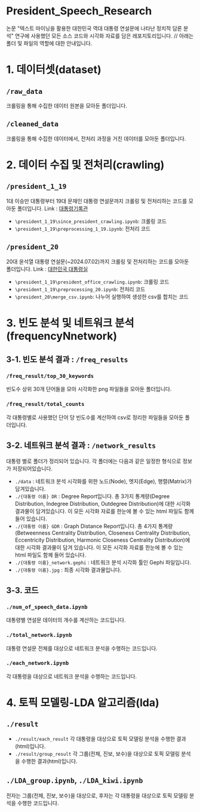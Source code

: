# President_Speech_Research
논문 "텍스트 마이닝을 활용한 대한민국 역대 대통령 연설문에 나타난 정치적 담론 분석" 연구에 사용했던 모든 소스 코드와 시각화 자료를 담은 레포지토리입니다. 
//
아래는 폴더 및 파일의 역할에 대한 안내입니다.

# 1. 데이터셋(dataset)
## `/raw_data`
크롤링을 통해 수집한 데이터 원본을 모아둔 폴더입니다.

## `/cleaned_data`
크롤링을 통해 수집한 데이터에서, 전처리 과정을 거친 데이터를 모아둔 폴더입니다.

# 2. 데이터 수집 및 전처리(crawling)
## `/president_1_19`
1대 이승만 대통령부터 19대 문재인 대통령 연설문까지 크롤링 및 전처리하는 코드를 모아둔 폴더입니다.
Link : [대통령기록관](https://www.pa.go.kr/research/contents/speech/index.jsp)
- `\president_1_19\since_president_crawling.ipynb`: 크롤링 코드
- `\president_1_19\preprocessing_1_19.ipynb`: 전처리 코드

## `/president_20`
20대 윤석열 대통령 연설문(~2024.07.02)까지 크롤링 및 전처리하는 코드를 모아둔 폴더입니다.
Link : [대한민국 대통령실](https://www.president.go.kr/president/speeches)
- `\president_1_19\president_office_crawling.ipynb`: 크롤링 코드
- `\president_1_19\preprocessing_20.ipynb`: 전처리 코드
- `\president_20\merge_csv.ipynb`: 나누어 실행하여 생성한 csv를 합치는 코드

# 3. 빈도 분석 및 네트워크 분석(frequencyNnetwork)
## 3-1. 빈도 분석 결과 : `/freq_results`
### `/freq_result/top_30_keywords`
빈도수 상위 30개 단어들을 모아 시각화한 png 파일들을 모아둔 폴더입니다.

### `/freq_result/total_counts`
각 대통령별로 사용했던 단어 당 빈도수를 계산하여 csv로 정리한 파일들을 모아둔 폴더입니다.

## 3-2. 네트워크 분석 결과 : `/network_results`
대통령 별로 폴더가 정리되어 있습니다. 
각 폴더에는 다음과 같은 일정한 형식으로 정보가 저장되어있습니다.
- `./data` 
: 네트워크 분석 시각화를 위한 노드(Node), 엣지(Edge), 행렬(Matrix)가 담겨있습니다.
- `./{대통령 이름} DR` 
: Degree Report입니다. 총 3가지 통계량(Degree Distribution, Indegree Distribution, Outdegree Distribution)에 대한 시각화 결과물이 담겨있습니다. 이 모든 시각화 자료를 한눈에 볼 수 있는 html 파일도 함께 들어 있습니다.
- `./{대통령 이름} GDR` 
: Graph Distance Report입니다. 총 4가지 통계량(Betweenness Centrality Distribution, Closeness Centrality Distribution, Eccentricity Distribution, Harmonic Closeness Centrality Distribution)에 대한 시각화 결과물이 담겨 있습니다. 이 모든 시각화 자료를 한눈에 볼 수 있는 html 파일도 함께 들어 있습니다. 
- `./{대통령 이름}_network.gephi`
: 네트워크 분석 시각화 툴인 Gephi 파일입니다. 
- `./{대통령 이름}.jpg` 
: 최종 시각화 결과물입니다.

## 3-3. 코드
### `./num_of_speech_data.ipynb`
대통령별 연설문 데이터의 개수를 계산하는 코드입니다.

### `./total_network.ipynb`
대통령 연설문 전체를 대상으로 네트워크 분석을 수행하는 코드입니다.

### `./each_network.ipynb`
각 대통령을 대상으로 네트워크 분석을 수행하는 코드입니다.

# 4. 토픽 모델링-LDA 알고리즘(lda)
## `./result`
- `./result/each_result`
각 대통령을 대상으로 토픽 모델링 분석을 수행한 결과(html)입니다.
- `./result/group_result`
각 그룹(전체, 진보, 보수)을 대상으로 토픽 모델링 분석을 수행한 결과(html)입니다.
## `./LDA_group.ipynb`, `./LDA_kiwi.ipynb`
전자는 그룹(전체, 진보, 보수)을 대상으로, 후자는 각 대통령을 대상으로 토픽 모델링 분석을 수행한 코드입니다. 